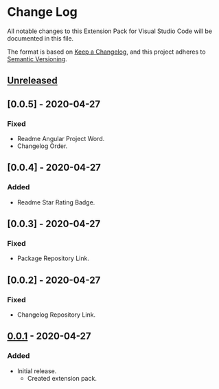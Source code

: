 # Change Log

All notable changes to this Extension Pack for Visual Studio Code will be documented in this file.

The format is based on [Keep a Changelog](https://keepachangelog.com/en/1.0.0/),
and this project adheres to [Semantic Versioning](https://semver.org/spec/v2.0.0.html).

## [Unreleased]

## [0.0.5] - 2020-04-27
### Fixed
* Readme Angular Project Word.
* Changelog Order.

## [0.0.4] - 2020-04-27
### Added
* Readme Star Rating Badge.

## [0.0.3] - 2020-04-27
### Fixed
* Package Repository Link.


## [0.0.2] - 2020-04-27
### Fixed
* Changelog Repository Link.

## [0.0.1] - 2020-04-27
### Added
* Initial release.
  * Created extension pack.

[Unreleased]: https://github.com/Gydunhn/Angular-Essentials/tree/develop
[0.0.1]: https://github.com/Gydunhn/Angular-Essentials/releases/tag/0.0.1
